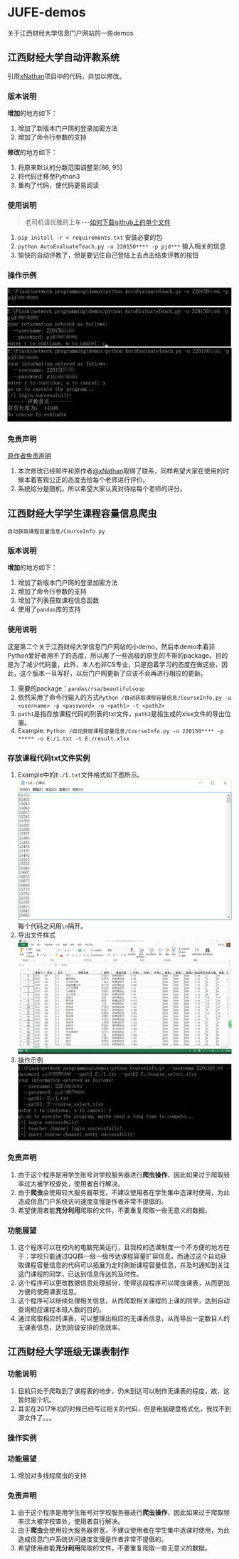 # JUFE-demos
关于江西财经大学信息门户网站的一些demos

## 江西财经大学自动评教系统
引用[xNathan](https://github.com/xNathan/TeachEvaluation)项目中的代码，并加以修改。
### 版本说明
**增加**的地方如下：
1. 增加了新版本门户网的登录加密方法
2. 增加了命令行参数的支持

**修改**的地方如下：
1. 将原来默认的分数范围调整至\[86, 95]
2. 将代码迁移至Python3
3. 重构了代码，使代码更易阅读

### 使用说明
> 老司机请优雅的上车---[如何下载github上的单个文件](https://www.cnblogs.com/zhaoqingqing/p/5534827.html)

1. `pip install -r < requirements.txt` 安装必要的包
2. `python AutoEvaluateTeach.py -u 220150**** -p pjd***` 输入相关的信息
3. 愉快的自动评教了，但是要记住自己登陆上去点击结束评教的按钮

### 操作示例
![1](https://github.com/poetlife/JUFE-demos/blob/master/pics/1.png)
![2](https://github.com/poetlife/JUFE-demos/blob/master/pics/2.png)
![3](https://github.com/poetlife/JUFE-demos/blob/master/pics/3.png)

### 免责声明
[原作者免责声明](https://github.com/xNathan/TeachEvaluation#免责声明)
1. 本次修改已经邮件和原作者[@xNathan](https://github.com/xNathan)取得了联系，同样希望大家在使用的时候本着客观公正的态度去给每个老师进行评价。
2. 系统给分是随机，所以希望大家认真对待给每个老师的评分。

## 江西财经大学学生课程容量信息爬虫
`自动获取课程容量信息/CourseInfo.py`

### 版本说明
**增加**的地方如下：
1. 增加了新版本门户网的登录加密方法
2. 增加了命令行参数的支持
3. 增加了列表获取课程信息函数
4. 使用了`pandas`库的支持

### 使用说明
这是第二个关于江西财经大学信息门户网站的小demo，然后本demo本着非Python爱好者用不了的态度，所以用了一些高级的原生的不带的package，目的是为了减少代码量，此外，本人也非CS专业，只是抱着学习的态度在做这些，因此，这个版本一旦写好，以后门户网更新了应该不会再进行相应的更新。
1. 需要的package：`pandas/rsa/beautifulsoup`
2. 依然采用了命令行输入的方式`Python /自动获取课程容量信息/CourseInfo.py -u <username> -p <password> -o <path1> -t <path2>`
3. `path1`是指存放课程代码的列表的txt文件，`path2`是指生成的xlsx文件的导出位置。
4. Example: `Python /自动获取课程容量信息/CourseInfo.py -u 220150**** -p ***** -o E:/1.txt -t E:/result.xlsx`

### 存放课程代码txt文件实例
1. Example中的`E:/1.txt`文件格式如下图所示。
![1.txt样式](https://github.com/poetlife/JUFE-demos/blob/master/pics/4.png)
每个代码之间用`\n`隔开。
2. 导出文件样式
![result.xlsx](https://github.com/poetlife/JUFE-demos/blob/master/pics/5.png)
3. 操作示例
![instance_for_maniplation](https://github.com/poetlife/JUFE-demos/blob/master/pics/6.png)

### 免责声明
1. 由于这个程序是用学生账号对学校服务器进行**爬虫操作**，因此如果过于爬取频率过大被学校查处，使用者自行解决。
2. 由于**爬虫**会使用较大服务器带宽，不建议使用者在学生集中选课时使用，为此造成信息门户系统访问速度变慢是作者非常不提倡的。
3. 希望使用者能**充分利用**爬取的文件，不要重复爬取一些无意义的数据。

### 功能展望
1. 这个程序可以在校内的电脑完美运行，且我校的选课制度一个不方便的地方在于：学校只能通过QQ群一级一级传达课程容量扩容信息，而通过这个自动获取课程容量信息的代码可以拓展为定时刷新课程容量信息，并及时通知到关注这门课程的同学，已达到信息传达的及时性。
2. 这个程序可以更改数据信息处理部分，使得这段程序可以爬虫课表，从而更加方便的使用课表信息。
3. 这个程序可以继续处理相关信息，从而爬取相关课程的上课的同学，达到自动查询相应课程本班人数的目的。
4. 通过爬取相应的课表，可以整理出相应的无课表信息，从而导出一定数目人的无课表信息，达到班级安排的高效率。

## 江西财经大学班级无课表制作
### 功能说明
1. 目前只处于爬取到了课程表的地步，仍未到达可以制作无课表的程度，故，这暂时是个坑。
2. 其实在2017年初的时候已经写过相关的代码，但是电脑硬盘格式化，我找不到源文件了。。。
### 操作实例
### 功能展望
1. 增加对多线程爬虫的支持
### 免责声明
1. 由于这个程序是用学生账号对学校服务器进行**爬虫操作**，因此如果过于爬取频率过大被学校查处，使用者自行解决。
2. 由于**爬虫**会使用较大服务器带宽，不建议使用者在学生集中选课时使用，为此造成信息门户系统访问速度变慢是作者非常不提倡的。
3. 希望使用者能**充分利用**爬取的文件，不要重复爬取一些无意义的数据。
